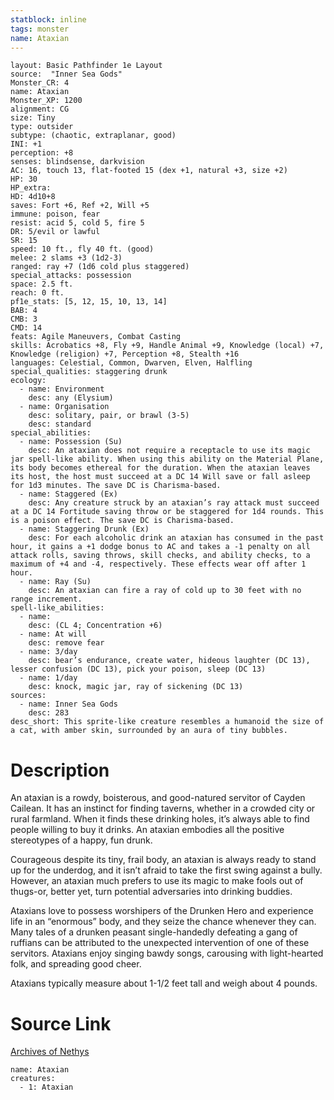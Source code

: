 ```yaml
---
statblock: inline
tags: monster
name: Ataxian
---
```

```statblock
layout: Basic Pathfinder 1e Layout
source:  "Inner Sea Gods"
Monster_CR: 4
name: Ataxian
Monster_XP: 1200
alignment: CG
size: Tiny
type: outsider
subtype: (chaotic, extraplanar, good)
INI: +1
perception: +8
senses: blindsense, darkvision
AC: 16, touch 13, flat-footed 15 (dex +1, natural +3, size +2)
HP: 30
HP_extra: 
HD: 4d10+8
saves: Fort +6, Ref +2, Will +5
immune: poison, fear
resist: acid 5, cold 5, fire 5
DR: 5/evil or lawful
SR: 15
speed: 10 ft., fly 40 ft. (good)
melee: 2 slams +3 (1d2-3)
ranged: ray +7 (1d6 cold plus staggered)
special_attacks: possession
space: 2.5 ft.
reach: 0 ft.
pf1e_stats: [5, 12, 15, 10, 13, 14]
BAB: 4
CMB: 3
CMD: 14
feats: Agile Maneuvers, Combat Casting
skills: Acrobatics +8, Fly +9, Handle Animal +9, Knowledge (local) +7, Knowledge (religion) +7, Perception +8, Stealth +16
languages: Celestial, Common, Dwarven, Elven, Halfling
special_qualities: staggering drunk
ecology:
  - name: Environment
    desc: any (Elysium)
  - name: Organisation
    desc: solitary, pair, or brawl (3-5)
    desc: standard
special_abilities:
  - name: Possession (Su)
    desc: An ataxian does not require a receptacle to use its magic jar spell-like ability. When using this ability on the Material Plane, its body becomes ethereal for the duration. When the ataxian leaves its host, the host must succeed at a DC 14 Will save or fall asleep for 1d3 minutes. The save DC is Charisma-based.
  - name: Staggered (Ex)
    desc: Any creature struck by an ataxian’s ray attack must succeed at a DC 14 Fortitude saving throw or be staggered for 1d4 rounds. This is a poison effect. The save DC is Charisma-based.
  - name: Staggering Drunk (Ex)
    desc: For each alcoholic drink an ataxian has consumed in the past hour, it gains a +1 dodge bonus to AC and takes a -1 penalty on all attack rolls, saving throws, skill checks, and ability checks, to a maximum of +4 and -4, respectively. These effects wear off after 1 hour.
  - name: Ray (Su)
    desc: An ataxian can fire a ray of cold up to 30 feet with no range increment.
spell-like_abilities:
  - name:
    desc: (CL 4; Concentration +6)
  - name: At will
    desc: remove fear
  - name: 3/day
    desc: bear’s endurance, create water, hideous laughter (DC 13), lesser confusion (DC 13), pick your poison, sleep (DC 13)
  - name: 1/day
    desc: knock, magic jar, ray of sickening (DC 13)
sources:
  - name: Inner Sea Gods
    desc: 283
desc_short: This sprite-like creature resembles a humanoid the size of a cat, with amber skin, surrounded by an aura of tiny bubbles.
```
# Description
An ataxian is a rowdy, boisterous, and good-natured servitor of Cayden Cailean. It has an instinct for finding taverns, whether in a crowded city or rural farmland. When it finds these drinking holes, it’s always able to find people willing to buy it drinks. An ataxian embodies all the positive stereotypes of a happy, fun drunk.

Courageous despite its tiny, frail body, an ataxian is always ready to stand up for the underdog, and it isn’t afraid to take the first swing against a bully. However, an ataxian much prefers to use its magic to make fools out of thugs-or, better yet, turn potential adversaries into drinking buddies.

Ataxians love to possess worshipers of the Drunken Hero and experience life in an “enormous” body, and they seize the chance whenever they can. Many tales of a drunken peasant single-handedly defeating a gang of ruffians can be attributed to the unexpected intervention of one of these servitors. Ataxians enjoy singing bawdy songs, carousing with light-hearted folk, and spreading good cheer.

Ataxians typically measure about 1-1/2 feet tall and weigh about 4 pounds.
# Source Link
[Archives of Nethys](https://aonprd.com/MonsterDisplay.aspx?ItemName=Ataxian)
```encounter-table
name: Ataxian
creatures:
  - 1: Ataxian
```
